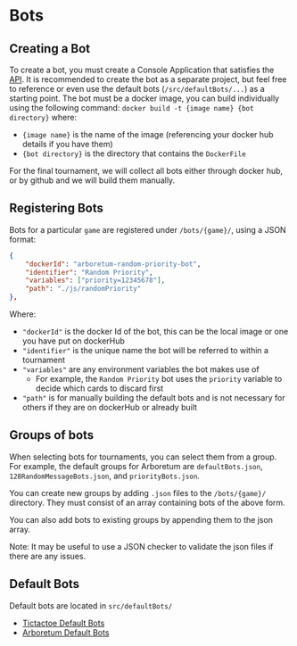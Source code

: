 # Bots

## Creating a Bot
To create a bot, you must create a Console Application that satisfies the [API](./API.md).
It is recommended to create the bot as a separate project, but feel free to reference or even use the
default bots (`/src/defaultBots/...`) as a starting point.
The bot must be a docker image, you can build individually using the following command:
`docker build -t {image name} {bot directory}`
where: 
- `{image name}` is the name of the image (referencing your docker hub details if you have them)
- `{bot directory}` is the directory that contains the `DockerFile`

For the final tournament, we will collect all bots either through docker hub, or by github and we will
build them manually.


## Registering Bots
Bots for a particular `game` are registered under `/bots/{game}/`, using a JSON format:
```json
{
    "dockerId": "arboretum-random-priority-bot",
    "identifier": "Random Priority",
    "variables": ["priority=12345678"],
    "path": "./js/randomPriority"
},
```
Where:
- `"dockerId"` is the docker Id of the bot, this can be the local image or one you have put on 
dockerHub
- `"identifier"` is the unique name the bot will be referred to within a tournament
- `"variables"` are any environment variables the bot makes use of
    - For example, the `Random Priority` bot uses the `priority` variable to decide which cards
    to discard first
- `"path"` is for manually building the default bots and is not necessary for others if they are 
on dockerHub or already built

## Groups of bots

When selecting bots for tournaments, you can select them from a group. For example, the default groups 
for Arboretum are `defaultBots.json`, `128RandomMessageBots.json`, and `priorityBots.json`.

You can create new groups by adding `.json` files to the `/bots/{game}/` directory. They must consist 
of an array containing bots of the above form.

You can also add bots to existing groups by appending them to the json array.

Note: It may be useful to use a JSON checker to validate the json files if there are any issues.

## Default Bots
Default bots are located in `src/defaultBots/`  
- [Tictactoe Default Bots](/docs/default/Tictactoe.md)  
- [Arboretum Default Bots](/docs/default/Arboretum.md)  
